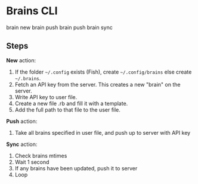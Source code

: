 # Brains CLI

   brain new <name>
   brain push <name>
   brain push
   brain sync

## Steps

**New** action:

1. If the folder `~/.config` exists (Fish), create `~/.config/brains` else create `~/.brains`.
2. Fetch an API key from the server. This creates a new "brain" on the server.
3. Write API key to user file.
4. Create a new file <name>.rb and fill it with a template.
5. Add the full path to that file to the user file.

**Push** action:

1. Take all brains specified in user file, and push up to server with API key

**Sync** action:

1. Check brains mtimes
2. Wait 1 second
3. If any brains have been updated, push it to server
4. Loop

